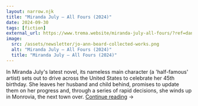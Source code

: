 ```yaml
---
layout: narrow.njk
title: "Miranda July – All Fours (2024)"
date: 2024-09-30
tags: [fiction]
external_url: https://www.trema.website/miranda-july-all-fours/?ref=daniel.pizza
image:
  src: /assets/newsletter/jo-ann-beard-collected-works.png
  alt: "Miranda July – All Fours (2024)"
  title: "Miranda July – All Fours (2024)"
---
```


In Miranda July's latest novel, its nameless main character (a 'half-famous' artist) sets out to drive across the United States to celebrate her 45th birthday. She leaves her husband and child behind, promises to update them on her progress and, through a series of rapid decisions, she winds up in Monrovia, the next town over. <a href="{{ external_url }}" title="Read my recommendation for All Fours by Miranda July." rel="external" target="_blank">Continue reading</a> →
